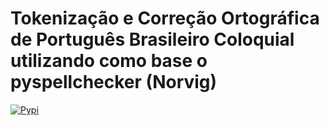 # Tokenização e Correção Ortográfica de Português Brasileiro Coloquial utilizando como base o pyspellchecker (Norvig)
[![Pypi](https://badgen.net/badge/icon/pypi?icon=pypi&label)](https://pypi.org/)
